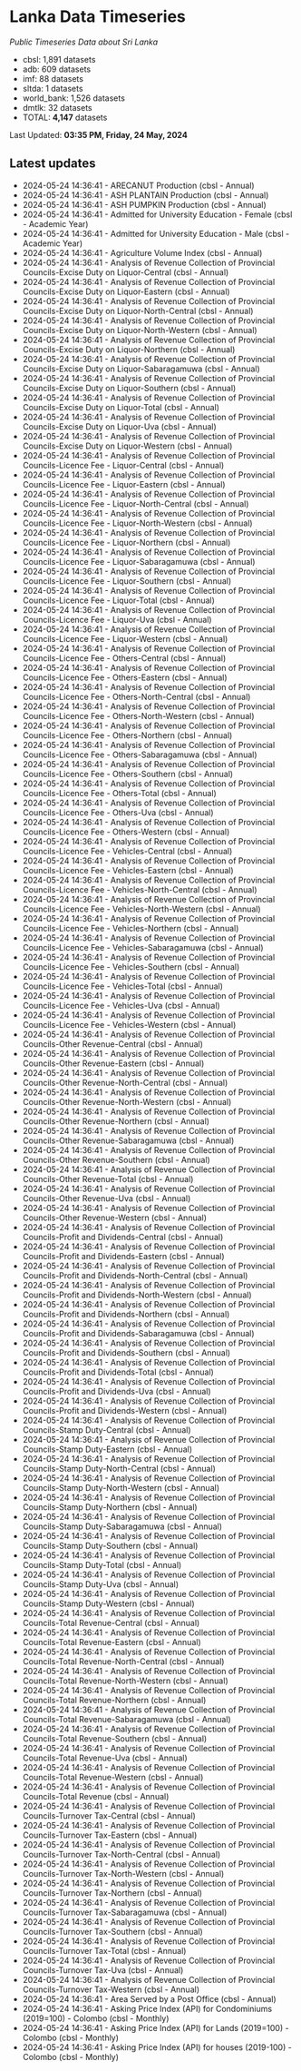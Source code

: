 # Lanka Data Timeseries
*Public Timeseries Data about Sri Lanka*

* cbsl: 1,891 datasets
* adb: 609 datasets
* imf: 88 datasets
* sltda: 1 datasets
* world_bank: 1,526 datasets
* dmtlk: 32 datasets
* TOTAL: **4,147** datasets

Last Updated: **03:35 PM, Friday, 24 May, 2024**

## Latest updates

* 2024-05-24 14:36:41 - ARECANUT Production (cbsl - Annual)
* 2024-05-24 14:36:41 - ASH PLANTAIN Production (cbsl - Annual)
* 2024-05-24 14:36:41 - ASH PUMPKIN Production (cbsl - Annual)
* 2024-05-24 14:36:41 - Admitted for University Education - Female (cbsl - Academic Year)
* 2024-05-24 14:36:41 - Admitted for University Education - Male (cbsl - Academic Year)
* 2024-05-24 14:36:41 - Agriculture Volume Index (cbsl - Annual)
* 2024-05-24 14:36:41 - Analysis of Revenue Collection of Provincial Councils-Excise Duty on Liquor-Central (cbsl - Annual)
* 2024-05-24 14:36:41 - Analysis of Revenue Collection of Provincial Councils-Excise Duty on Liquor-Eastern (cbsl - Annual)
* 2024-05-24 14:36:41 - Analysis of Revenue Collection of Provincial Councils-Excise Duty on Liquor-North-Central (cbsl - Annual)
* 2024-05-24 14:36:41 - Analysis of Revenue Collection of Provincial Councils-Excise Duty on Liquor-North-Western (cbsl - Annual)
* 2024-05-24 14:36:41 - Analysis of Revenue Collection of Provincial Councils-Excise Duty on Liquor-Northern (cbsl - Annual)
* 2024-05-24 14:36:41 - Analysis of Revenue Collection of Provincial Councils-Excise Duty on Liquor-Sabaragamuwa (cbsl - Annual)
* 2024-05-24 14:36:41 - Analysis of Revenue Collection of Provincial Councils-Excise Duty on Liquor-Southern (cbsl - Annual)
* 2024-05-24 14:36:41 - Analysis of Revenue Collection of Provincial Councils-Excise Duty on Liquor-Total (cbsl - Annual)
* 2024-05-24 14:36:41 - Analysis of Revenue Collection of Provincial Councils-Excise Duty on Liquor-Uva (cbsl - Annual)
* 2024-05-24 14:36:41 - Analysis of Revenue Collection of Provincial Councils-Excise Duty on Liquor-Western (cbsl - Annual)
* 2024-05-24 14:36:41 - Analysis of Revenue Collection of Provincial Councils-Licence Fee - Liquor-Central (cbsl - Annual)
* 2024-05-24 14:36:41 - Analysis of Revenue Collection of Provincial Councils-Licence Fee - Liquor-Eastern (cbsl - Annual)
* 2024-05-24 14:36:41 - Analysis of Revenue Collection of Provincial Councils-Licence Fee - Liquor-North-Central (cbsl - Annual)
* 2024-05-24 14:36:41 - Analysis of Revenue Collection of Provincial Councils-Licence Fee - Liquor-North-Western (cbsl - Annual)
* 2024-05-24 14:36:41 - Analysis of Revenue Collection of Provincial Councils-Licence Fee - Liquor-Northern (cbsl - Annual)
* 2024-05-24 14:36:41 - Analysis of Revenue Collection of Provincial Councils-Licence Fee - Liquor-Sabaragamuwa (cbsl - Annual)
* 2024-05-24 14:36:41 - Analysis of Revenue Collection of Provincial Councils-Licence Fee - Liquor-Southern (cbsl - Annual)
* 2024-05-24 14:36:41 - Analysis of Revenue Collection of Provincial Councils-Licence Fee - Liquor-Total (cbsl - Annual)
* 2024-05-24 14:36:41 - Analysis of Revenue Collection of Provincial Councils-Licence Fee - Liquor-Uva (cbsl - Annual)
* 2024-05-24 14:36:41 - Analysis of Revenue Collection of Provincial Councils-Licence Fee - Liquor-Western (cbsl - Annual)
* 2024-05-24 14:36:41 - Analysis of Revenue Collection of Provincial Councils-Licence Fee - Others-Central (cbsl - Annual)
* 2024-05-24 14:36:41 - Analysis of Revenue Collection of Provincial Councils-Licence Fee - Others-Eastern (cbsl - Annual)
* 2024-05-24 14:36:41 - Analysis of Revenue Collection of Provincial Councils-Licence Fee - Others-North-Central (cbsl - Annual)
* 2024-05-24 14:36:41 - Analysis of Revenue Collection of Provincial Councils-Licence Fee - Others-North-Western (cbsl - Annual)
* 2024-05-24 14:36:41 - Analysis of Revenue Collection of Provincial Councils-Licence Fee - Others-Northern (cbsl - Annual)
* 2024-05-24 14:36:41 - Analysis of Revenue Collection of Provincial Councils-Licence Fee - Others-Sabaragamuwa (cbsl - Annual)
* 2024-05-24 14:36:41 - Analysis of Revenue Collection of Provincial Councils-Licence Fee - Others-Southern (cbsl - Annual)
* 2024-05-24 14:36:41 - Analysis of Revenue Collection of Provincial Councils-Licence Fee - Others-Total (cbsl - Annual)
* 2024-05-24 14:36:41 - Analysis of Revenue Collection of Provincial Councils-Licence Fee - Others-Uva (cbsl - Annual)
* 2024-05-24 14:36:41 - Analysis of Revenue Collection of Provincial Councils-Licence Fee - Others-Western (cbsl - Annual)
* 2024-05-24 14:36:41 - Analysis of Revenue Collection of Provincial Councils-Licence Fee - Vehicles-Central (cbsl - Annual)
* 2024-05-24 14:36:41 - Analysis of Revenue Collection of Provincial Councils-Licence Fee - Vehicles-Eastern (cbsl - Annual)
* 2024-05-24 14:36:41 - Analysis of Revenue Collection of Provincial Councils-Licence Fee - Vehicles-North-Central (cbsl - Annual)
* 2024-05-24 14:36:41 - Analysis of Revenue Collection of Provincial Councils-Licence Fee - Vehicles-North-Western (cbsl - Annual)
* 2024-05-24 14:36:41 - Analysis of Revenue Collection of Provincial Councils-Licence Fee - Vehicles-Northern (cbsl - Annual)
* 2024-05-24 14:36:41 - Analysis of Revenue Collection of Provincial Councils-Licence Fee - Vehicles-Sabaragamuwa (cbsl - Annual)
* 2024-05-24 14:36:41 - Analysis of Revenue Collection of Provincial Councils-Licence Fee - Vehicles-Southern (cbsl - Annual)
* 2024-05-24 14:36:41 - Analysis of Revenue Collection of Provincial Councils-Licence Fee - Vehicles-Total (cbsl - Annual)
* 2024-05-24 14:36:41 - Analysis of Revenue Collection of Provincial Councils-Licence Fee - Vehicles-Uva (cbsl - Annual)
* 2024-05-24 14:36:41 - Analysis of Revenue Collection of Provincial Councils-Licence Fee - Vehicles-Western (cbsl - Annual)
* 2024-05-24 14:36:41 - Analysis of Revenue Collection of Provincial Councils-Other Revenue-Central (cbsl - Annual)
* 2024-05-24 14:36:41 - Analysis of Revenue Collection of Provincial Councils-Other Revenue-Eastern (cbsl - Annual)
* 2024-05-24 14:36:41 - Analysis of Revenue Collection of Provincial Councils-Other Revenue-North-Central (cbsl - Annual)
* 2024-05-24 14:36:41 - Analysis of Revenue Collection of Provincial Councils-Other Revenue-North-Western (cbsl - Annual)
* 2024-05-24 14:36:41 - Analysis of Revenue Collection of Provincial Councils-Other Revenue-Northern (cbsl - Annual)
* 2024-05-24 14:36:41 - Analysis of Revenue Collection of Provincial Councils-Other Revenue-Sabaragamuwa (cbsl - Annual)
* 2024-05-24 14:36:41 - Analysis of Revenue Collection of Provincial Councils-Other Revenue-Southern (cbsl - Annual)
* 2024-05-24 14:36:41 - Analysis of Revenue Collection of Provincial Councils-Other Revenue-Total (cbsl - Annual)
* 2024-05-24 14:36:41 - Analysis of Revenue Collection of Provincial Councils-Other Revenue-Uva (cbsl - Annual)
* 2024-05-24 14:36:41 - Analysis of Revenue Collection of Provincial Councils-Other Revenue-Western (cbsl - Annual)
* 2024-05-24 14:36:41 - Analysis of Revenue Collection of Provincial Councils-Profit and Dividends-Central (cbsl - Annual)
* 2024-05-24 14:36:41 - Analysis of Revenue Collection of Provincial Councils-Profit and Dividends-Eastern (cbsl - Annual)
* 2024-05-24 14:36:41 - Analysis of Revenue Collection of Provincial Councils-Profit and Dividends-North-Central (cbsl - Annual)
* 2024-05-24 14:36:41 - Analysis of Revenue Collection of Provincial Councils-Profit and Dividends-North-Western (cbsl - Annual)
* 2024-05-24 14:36:41 - Analysis of Revenue Collection of Provincial Councils-Profit and Dividends-Northern (cbsl - Annual)
* 2024-05-24 14:36:41 - Analysis of Revenue Collection of Provincial Councils-Profit and Dividends-Sabaragamuwa (cbsl - Annual)
* 2024-05-24 14:36:41 - Analysis of Revenue Collection of Provincial Councils-Profit and Dividends-Southern (cbsl - Annual)
* 2024-05-24 14:36:41 - Analysis of Revenue Collection of Provincial Councils-Profit and Dividends-Total (cbsl - Annual)
* 2024-05-24 14:36:41 - Analysis of Revenue Collection of Provincial Councils-Profit and Dividends-Uva (cbsl - Annual)
* 2024-05-24 14:36:41 - Analysis of Revenue Collection of Provincial Councils-Profit and Dividends-Western (cbsl - Annual)
* 2024-05-24 14:36:41 - Analysis of Revenue Collection of Provincial Councils-Stamp Duty-Central (cbsl - Annual)
* 2024-05-24 14:36:41 - Analysis of Revenue Collection of Provincial Councils-Stamp Duty-Eastern (cbsl - Annual)
* 2024-05-24 14:36:41 - Analysis of Revenue Collection of Provincial Councils-Stamp Duty-North-Central (cbsl - Annual)
* 2024-05-24 14:36:41 - Analysis of Revenue Collection of Provincial Councils-Stamp Duty-North-Western (cbsl - Annual)
* 2024-05-24 14:36:41 - Analysis of Revenue Collection of Provincial Councils-Stamp Duty-Northern (cbsl - Annual)
* 2024-05-24 14:36:41 - Analysis of Revenue Collection of Provincial Councils-Stamp Duty-Sabaragamuwa (cbsl - Annual)
* 2024-05-24 14:36:41 - Analysis of Revenue Collection of Provincial Councils-Stamp Duty-Southern (cbsl - Annual)
* 2024-05-24 14:36:41 - Analysis of Revenue Collection of Provincial Councils-Stamp Duty-Total (cbsl - Annual)
* 2024-05-24 14:36:41 - Analysis of Revenue Collection of Provincial Councils-Stamp Duty-Uva (cbsl - Annual)
* 2024-05-24 14:36:41 - Analysis of Revenue Collection of Provincial Councils-Stamp Duty-Western (cbsl - Annual)
* 2024-05-24 14:36:41 - Analysis of Revenue Collection of Provincial Councils-Total Revenue-Central (cbsl - Annual)
* 2024-05-24 14:36:41 - Analysis of Revenue Collection of Provincial Councils-Total Revenue-Eastern (cbsl - Annual)
* 2024-05-24 14:36:41 - Analysis of Revenue Collection of Provincial Councils-Total Revenue-North-Central (cbsl - Annual)
* 2024-05-24 14:36:41 - Analysis of Revenue Collection of Provincial Councils-Total Revenue-North-Western (cbsl - Annual)
* 2024-05-24 14:36:41 - Analysis of Revenue Collection of Provincial Councils-Total Revenue-Northern (cbsl - Annual)
* 2024-05-24 14:36:41 - Analysis of Revenue Collection of Provincial Councils-Total Revenue-Sabaragamuwa (cbsl - Annual)
* 2024-05-24 14:36:41 - Analysis of Revenue Collection of Provincial Councils-Total Revenue-Southern (cbsl - Annual)
* 2024-05-24 14:36:41 - Analysis of Revenue Collection of Provincial Councils-Total Revenue-Uva (cbsl - Annual)
* 2024-05-24 14:36:41 - Analysis of Revenue Collection of Provincial Councils-Total Revenue-Western (cbsl - Annual)
* 2024-05-24 14:36:41 - Analysis of Revenue Collection of Provincial Councils-Total Revenue (cbsl - Annual)
* 2024-05-24 14:36:41 - Analysis of Revenue Collection of Provincial Councils-Turnover Tax-Central (cbsl - Annual)
* 2024-05-24 14:36:41 - Analysis of Revenue Collection of Provincial Councils-Turnover Tax-Eastern (cbsl - Annual)
* 2024-05-24 14:36:41 - Analysis of Revenue Collection of Provincial Councils-Turnover Tax-North-Central (cbsl - Annual)
* 2024-05-24 14:36:41 - Analysis of Revenue Collection of Provincial Councils-Turnover Tax-North-Western (cbsl - Annual)
* 2024-05-24 14:36:41 - Analysis of Revenue Collection of Provincial Councils-Turnover Tax-Northern (cbsl - Annual)
* 2024-05-24 14:36:41 - Analysis of Revenue Collection of Provincial Councils-Turnover Tax-Sabaragamuwa (cbsl - Annual)
* 2024-05-24 14:36:41 - Analysis of Revenue Collection of Provincial Councils-Turnover Tax-Southern (cbsl - Annual)
* 2024-05-24 14:36:41 - Analysis of Revenue Collection of Provincial Councils-Turnover Tax-Total (cbsl - Annual)
* 2024-05-24 14:36:41 - Analysis of Revenue Collection of Provincial Councils-Turnover Tax-Uva (cbsl - Annual)
* 2024-05-24 14:36:41 - Analysis of Revenue Collection of Provincial Councils-Turnover Tax-Western (cbsl - Annual)
* 2024-05-24 14:36:41 - Area Served by a Post Office (cbsl - Annual)
* 2024-05-24 14:36:41 - Asking Price Index (API) for Condominiums (2019=100) - Colombo (cbsl - Monthly)
* 2024-05-24 14:36:41 - Asking Price Index (API) for Lands (2019=100) - Colombo (cbsl - Monthly)
* 2024-05-24 14:36:41 - Asking Price Index (API) for houses (2019-100) - Colombo (cbsl - Monthly)